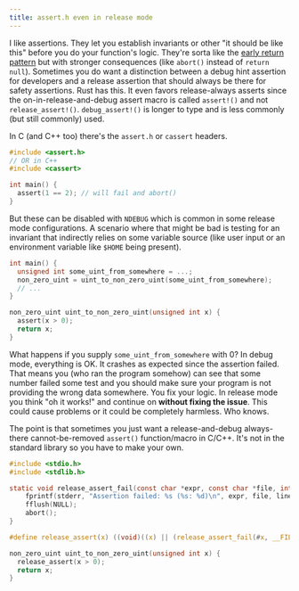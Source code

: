```yaml
---
title: assert.h even in release mode
---
```


I like assertions. They let you establish invariants or other "it should be like this" before you do your function's logic. They're sorta like the [early return pattern](https://medium.com/swlh/return-early-pattern-3d18a41bba8) but with stronger consequences (like `abort()` instead of `return null`). Sometimes you do want a distinction between a debug hint assertion for developers and a release assertion that should always be there for safety assertions. Rust has this. It even favors release-always asserts since the on-in-release-and-debug assert macro is called `assert!()` and not `release_assert!()`. `debug_assert!()` is longer to type and is less commonly (but still commonly) used.

In C (and C++ too) there's the `assert.h` or `cassert` headers.

```c
#include <assert.h>
// OR in C++
#include <cassert>

int main() {
  assert(1 == 2); // will fail and abort()
}
```

But these can be disabled with `NDEBUG` which is common in some release mode configurations. A scenario where that might be bad is testing for an invariant that indirectly relies on some variable source (like user input or an environment variable like `$HOME` being present).

```c
int main() {
  unsigned int some_uint_from_somewhere = ...;
  non_zero_uint = uint_to_non_zero_uint(some_uint_from_somewhere);
  // ...
}

non_zero_uint uint_to_non_zero_uint(unsigned int x) {
  assert(x > 0);
  return x;
}
```

What happens if you supply `some_uint_from_somewhere` with 0? In debug mode, everything is OK. It crashes as expected since the assertion failed. That means you (who ran the program somehow) can see that some number failed some test and you should make sure your program is not providing the wrong data somewhere. You fix your logic. In release mode you think "oh it works!" and continue on **without fixing the issue**. This could cause problems or it could be completely harmless. Who knows.

The point is that sometimes you just want a release-and-debug always-there cannot-be-removed `assert()` function/macro in C/C++. It's not in the standard library so you have to make your own.

```c
#include <stdio.h>
#include <stdlib.h>

static void release_assert_fail(const char *expr, const char *file, int line) {
	fprintf(stderr, "Assertion failed: %s (%s: %d)\n", expr, file, line);
	fflush(NULL);
	abort();
}

#define release_assert(x) ((void)((x) || (release_assert_fail(#x, __FILE__, __LINE__), 0)))
```

```c
non_zero_uint uint_to_non_zero_uint(unsigned int x) {
  release_assert(x > 0);
  return x;
}
```
